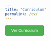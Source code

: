```yaml
---
title: "Curriculum"
permalink: /cv/
---
```


<button style="padding: 10px 20px; background-color: #4CAF50; color: white; border: none; border-radius: 5px; cursor: pointer;" onclick="window.open('../assets/documents/cv.pdf', 'PDFViewer', 'width=auto,height=auto,toolbar=no,scrollbars=yes');">Ver Curriculum</button>
